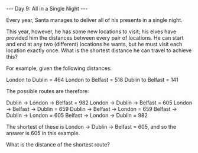 --- Day 9: All in a Single Night ---

Every year, Santa manages to deliver all of his presents in a single night.

This year, however, he has some new locations to visit; his elves have provided him the distances between every pair of locations.
He can start and end at any two (different) locations he wants, but he must visit each location exactly once.
What is the shortest distance he can travel to achieve this?

For example, given the following distances:

London to Dublin = 464
London to Belfast = 518
Dublin to Belfast = 141

The possible routes are therefore:

Dublin -> London -> Belfast = 982
London -> Dublin -> Belfast = 605
London -> Belfast -> Dublin = 659
Dublin -> Belfast -> London = 659
Belfast -> Dublin -> London = 605
Belfast -> London -> Dublin = 982

The shortest of these is London -> Dublin -> Belfast = 605, and so the answer is 605 in this example.

What is the distance of the shortest route?
